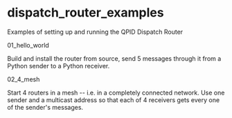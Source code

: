 # dispatch\_router\_examples
Examples of setting up and running the QPID Dispatch Router

01\_hello\_world

Build and install the router from source, send 5 messages through it from a Python sender to a Python receiver.



02\_4\_mesh

Start 4 routers in a mesh -- i.e. in a completely connected network. Use one sender and a multicast address so that each of 4 receivers gets every one of the sender's messages.


